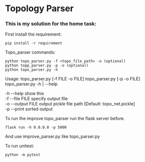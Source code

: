 # Topology Parser

### This is my solution for the home task:

First install the requirement:

```
pip install -r requirement
```

Topo_parser commands:

```
python topo_parser.py -f <topo_file_path> -o (optional)
python topp_parser.py -p -o (optional)
python topo_parser.py -h
```
Usage:
topo_parser.py [-f FILE -o FILE] 
topo_parser.py [-p -o FILE]  
topo_parser.py -h | --help  

-h --help    show this  
-f --file FILE      specify output file  
-o --output FILE     output pickle file path [Default: topo_net.pickle]  
-p --print  sorted output
  
To run the improve topo_parser run the flask server before.  

```
flask run -h 0.0.0.0 -p 5000
```

And use improve_parser.py like topo_parser.py


To run unitest:
```
python -m pytest
```